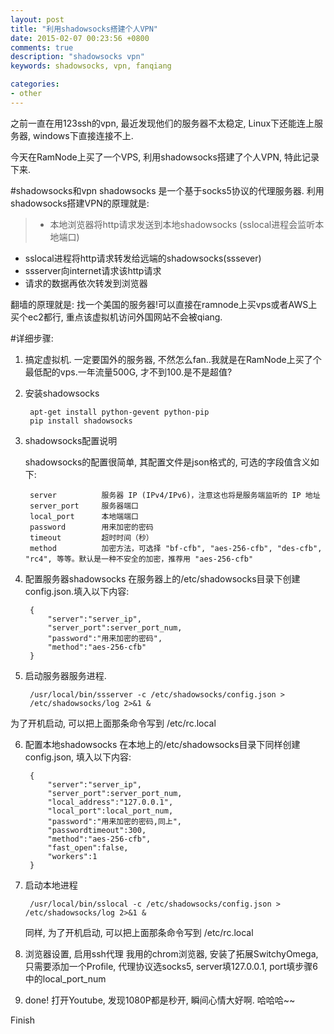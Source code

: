 ```yaml
---
layout: post
title: "利用shadowsocks搭建个人VPN"
date: 2015-02-07 00:23:56 +0800
comments: true
description: "shadowsocks vpn"
keywords: shadowsocks, vpn, fanqiang 

categories: 
- other
---
```


之前一直在用123ssh的vpn, 最近发现他们的服务器不太稳定, Linux下还能连上服务器, windows下直接连接不上.

今天在RamNode上买了一个VPS, 利用shadowsocks搭建了个人VPN, 特此记录下来.
<!--more-->
#shadowsocks和vpn
shadowsocks 是一个基于socks5协议的代理服务器.
利用shadowsocks搭建VPN的原理就是:

> * 本地浏览器将http请求发送到本地shadowsocks (sslocal进程会监听本地端口)
* sslocal进程将http请求转发给远端的shadowsocks(sssever)
* ssserver向internet请求该http请求
* 请求的数据再依次转发到浏览器

翻墙的原理就是: 找一个美国的服务器!可以直接在ramnode上买vps或者AWS上买个ec2都行, 重点该虚拟机访问外国网站不会被qiang.

#详细步骤:

1. 搞定虚拟机.
   一定要国外的服务器, 不然怎么fan..我就是在RamNode上买了个最低配的vps.一年流量500G, 才不到100.是不是超值?

2. 安装shadowsocks

        apt-get install python-gevent python-pip
        pip install shadowsocks

3. shadowsocks配置说明

   shadowsocks的配置很简单, 其配置文件是json格式的, 可选的字段值含义如下:
   
        server          服务器 IP (IPv4/IPv6)，注意这也将是服务端监听的 IP 地址
        server_port     服务器端口
        local_port      本地端端口
        password        用来加密的密码
        timeout         超时时间（秒）
        method          加密方法，可选择 "bf-cfb", "aes-256-cfb", "des-cfb", "rc4", 等等。默认是一种不安全的加密，推荐用 "aes-256-cfb"

4. 配置服务器shadowsocks
   在服务器上的/etc/shadowsocks目录下创建 config.json.填入以下内容:
        
        {
            "server":"server_ip",
            "server_port":server_port_num,
            "password":"用来加密的密码",
            "method":"aes-256-cfb"
        }

5. 启动服务器服务进程.

        /usr/local/bin/ssserver -c /etc/shadowsocks/config.json >
        /etc/shadowsocks/log 2>&1 &
  为了开机启动, 可以把上面那条命令写到 /etc/rc.local

6. 配置本地shadowsocks
   在本地上的/etc/shadowsocks目录下同样创建 config.json, 填入以下内容:

        {
            "server":"server_ip",
            "server_port":server_port_num,
            "local_address":"127.0.0.1",
            "local_port":local_port_num,
            "password":"用来加密的密码,同上",
            "passwordtimeout":300,
            "method":"aes-256-cfb",
            "fast_open":false,
            "workers":1
        }
7. 启动本地进程

        /usr/local/bin/sslocal -c /etc/shadowsocks/config.json > /etc/shadowsocks/log 2>&1 &
   同样, 为了开机启动, 可以把上面那条命令写到 /etc/rc.local

8. 浏览器设置, 启用ssh代理
   我用的chrom浏览器, 安装了拓展SwitchyOmega, 只需要添加一个Profile, 代理协议选socks5, server填127.0.0.1, port填步骤6中的local_port_num

9. done!
   打开Youtube, 发现1080P都是秒开, 瞬间心情大好啊. 哈哈哈~~

Finish
